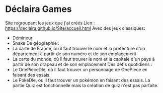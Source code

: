 # Déclaira Games
Site regroupant les jeux que j'ai créés
Lien : https://declaira.github.io/Site/accueil.html
Avec des jeux classiques:
- Démineur
- Snake
De géographie :
- La carte de France, où il faut trouver le nom et la préfecture d'un département à partir de son numéro et de son emplacement
- La carte du monde, où il faut trouver le nom et la capitale d'un pays à partir de son drapeau et de son emplacement
Des défis quotidiens :
- Le OnePieceDle, où il faut trouver un personnage de OnePiece en faisant des essais.
- Le PokéDle, où il faut trouver un pokémon en faisant des essais.
La partie Quiz est fonctionnelle mais la création de quiz n'est pas parfaite.
